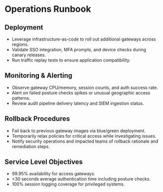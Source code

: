 # Operations Runbook

## Deployment
- Leverage infrastructure-as-code to roll out additional gateways across regions.
- Validate SSO integration, MFA prompts, and device checks during canary releases.
- Run traffic replay tests to ensure application compatibility.

## Monitoring & Alerting
- Observe gateway CPU/memory, session counts, and auth success rate.
- Alert on failed posture checks spikes or unusual geographic access patterns.
- Review audit pipeline delivery latency and SIEM ingestion status.

## Rollback Procedures
- Fail back to previous gateway images via blue/green deployment.
- Temporarily relax policies for critical access while investigating issues.
- Notify security operations and impacted teams of rollback rationale and remediation steps.

## Service Level Objectives
- 99.95% availability for access gateways.
- <30 seconds average authentication time including posture checks.
- 100% session logging coverage for privileged systems.
